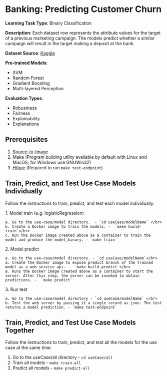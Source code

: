 # Banking: Predicting Customer Churn

**Learning Task Type**: Binary Classification

**Description**: Each dataset row represents the attribute values for the target of a previous marketing campaign. The models predict whether a similar campaign will result in the target making a deposit at the bank.

**Dataset Source**: [Kaggle](https://www.kaggle.com/adammaus/predicting-churn-for-bank-customers)

**Pre-trained Models**:

  - SVM
  - Random Forest
  - Gradient Boosting
  - Multi-layered Perception

**Evaluation Types**:

  - Robustness
  - Fairness
  - Explainability
  - Explanations


## Prerequisites  

1. [Source-to-Image](https://github.com/openshift/source-to-image)
2. Make (Program building utility available by default with Linux and MacOS; for Windows use GNUWin32)
3. [Httpie](https://httpie.org/) (Required to run `make test-endpoint`)

## Train, Predict, and Test Use Case Models Individually

Follow the instructions to train, predict, and test each model individually.

1\. Model train (e.g. logisticRegression)

    a. Go to the use-case/model directory.  - `cd useCase/modelName` </br>
    b. Create a Docker image to train the models. -  `make build-train`</br>
    c. Run the Docker image created above as a container to train the model and produce the model_binary. - `make train`

2\. Model predict

    a. Go to the use-case/model directory. - `cd useCase/modelName`</br>
    a. Create the Docker image to expose predict branch of the trained model as a web service api. -  `make build-predict`</br>
    a. Runs the Docker image created above as a container to start the server. After this step, the server can be invoked to obtain predictions. -  `make predict`

3\. Run test

    a. Go to the use-case/model directory - `cd useCase/modelName` </br>
    b. Test the web server by passing it a single record as json. The test returns a model prediction. - `make test-endpoint`

## Train, Predict, and Test Use Case Models Together

Follow the instructions to train, predict, and test all the models for the use case at the same time.

1.	Go to the useCase/all directory - `cd useCase/all`
2.	Train all models -  `make train-all`
3.	Predict all models -  `make predict-all`
